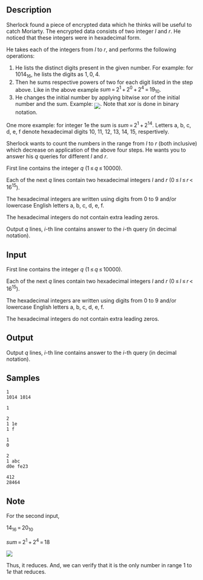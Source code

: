 ## Description

<div><p>Sherlock found a piece of encrypted data which he thinks will be useful to catch Moriarty. The encrypted data consists of two integer <span class="tex-span"><i>l</i></span> and <span class="tex-span"><i>r</i></span>. He noticed that these integers were in hexadecimal form.</p><p>He takes each of the integers from <span class="tex-span"><i>l</i></span> to <span class="tex-span"><i>r</i></span>, and performs the following operations:</p><ol><li> He lists the distinct digits present in the given number. For example: for <span class="tex-span">1014<sub class="lower-index">16</sub></span>, he lists the digits as <span class="tex-span">1, 0, 4</span>. </li><li> Then he sums respective powers of two for each digit listed in the step above. Like in the above example <span class="tex-span"><i>sum</i> = 2<sup class="upper-index">1</sup> + 2<sup class="upper-index">0</sup> + 2<sup class="upper-index">4</sup> = 19<sub class="lower-index">10</sub></span>. </li><li> He changes the initial number by applying bitwise <span class="tex-font-style-tt">xor</span> of the initial number and the sum. Example: <img align="middle" class="tex-formula" src="./28414/file/2LAObPBJ.png" style="max-width: 100.0%;max-height: 100.0%;">. Note that <span class="tex-font-style-tt">xor</span> is done in binary notation. </li></ol><p>One more example: for integer <span class="tex-font-style-tt">1e</span> the sum is <span class="tex-span"><i>sum</i> = 2<sup class="upper-index">1</sup> + 2<sup class="upper-index">14</sup></span>. Letters <span class="tex-font-style-tt">a</span>, <span class="tex-font-style-tt">b</span>, <span class="tex-font-style-tt">c</span>, <span class="tex-font-style-tt">d</span>, <span class="tex-font-style-tt">e</span>, <span class="tex-font-style-tt">f</span> denote hexadecimal digits <span class="tex-span">10</span>, <span class="tex-span">11</span>, <span class="tex-span">12</span>, <span class="tex-span">13</span>, <span class="tex-span">14</span>, <span class="tex-span">15</span>, respertively.</p><p>Sherlock wants to count the numbers in the range from <span class="tex-span"><i>l</i></span> to <span class="tex-span"><i>r</i></span> (both inclusive) which decrease on application of the above four steps. He wants you to answer his <span class="tex-span"><i>q</i></span> queries for different <span class="tex-span"><i>l</i></span> and <span class="tex-span"><i>r</i></span>.</p></div><div class="input-specification"><p>First line contains the integer <span class="tex-span"><i>q</i></span> (<span class="tex-span">1 ≤ <i>q</i> ≤ 10000</span>).</p><p>Each of the next <span class="tex-span"><i>q</i></span> lines contain two hexadecimal integers <span class="tex-span"><i>l</i></span> and <span class="tex-span"><i>r</i></span> (<span class="tex-span">0 ≤ <i>l</i> ≤ <i>r</i> &lt; 16<sup class="upper-index">15</sup></span>).</p><p>The hexadecimal integers are written using digits from <span class="tex-span">0</span> to <span class="tex-span">9</span> and/or lowercase English letters <span class="tex-font-style-tt">a</span>, <span class="tex-font-style-tt">b</span>, <span class="tex-font-style-tt">c</span>, <span class="tex-font-style-tt">d</span>, <span class="tex-font-style-tt">e</span>, <span class="tex-font-style-tt">f</span>.</p><p>The hexadecimal integers do not contain extra leading zeros.</p></div><div class="output-specification"><p>Output <span class="tex-span"><i>q</i></span> lines, <span class="tex-span"><i>i</i></span>-th line contains answer to the <span class="tex-span"><i>i</i></span>-th query (in decimal notation).</p></div>

## Input

<p>First line contains the integer <span class="tex-span"><i>q</i></span> (<span class="tex-span">1 ≤ <i>q</i> ≤ 10000</span>).</p><p>Each of the next <span class="tex-span"><i>q</i></span> lines contain two hexadecimal integers <span class="tex-span"><i>l</i></span> and <span class="tex-span"><i>r</i></span> (<span class="tex-span">0 ≤ <i>l</i> ≤ <i>r</i> &lt; 16<sup class="upper-index">15</sup></span>).</p><p>The hexadecimal integers are written using digits from <span class="tex-span">0</span> to <span class="tex-span">9</span> and/or lowercase English letters <span class="tex-font-style-tt">a</span>, <span class="tex-font-style-tt">b</span>, <span class="tex-font-style-tt">c</span>, <span class="tex-font-style-tt">d</span>, <span class="tex-font-style-tt">e</span>, <span class="tex-font-style-tt">f</span>.</p><p>The hexadecimal integers do not contain extra leading zeros.</p>

## Output

<p>Output <span class="tex-span"><i>q</i></span> lines, <span class="tex-span"><i>i</i></span>-th line contains answer to the <span class="tex-span"><i>i</i></span>-th query (in decimal notation).</p>

## Samples

```input1
1
1014 1014

```

```output1
1

```






```input2
2
1 1e
1 f

```

```output2
1
0

```






```input3
2
1 abc
d0e fe23

```

```output3
412
28464

```




## Note

<p>For the second input,</p><p><span class="tex-span">14<sub class="lower-index">16</sub> = 20<sub class="lower-index">10</sub></span></p><p><span class="tex-span"><i>sum</i> = 2<sup class="upper-index">1</sup> + 2<sup class="upper-index">4</sup> = 18</span> </p><p><img align="middle" class="tex-formula" src="./28414/file/x5Lnx0KJ.png" style="max-width: 100.0%;max-height: 100.0%;"> </p><p>Thus, it reduces. And, we can verify that it is the only number in range <span class="tex-span">1</span> to <span class="tex-span">1<i>e</i></span> that reduces.</p>
